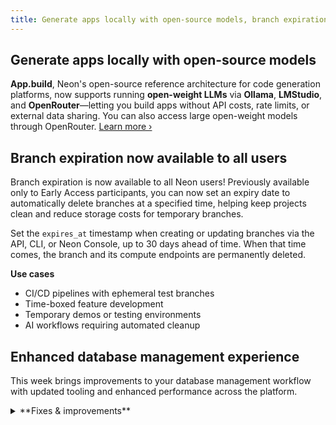 ```yaml
---
title: Generate apps locally with open-source models, branch expiration for all users, and more
---
```


## Generate apps locally with open-source models

**App.build**, Neon's open-source reference architecture for code generation platforms, now supports running **open-weight LLMs** via **Ollama**, **LMStudio**, and **OpenRouter**—letting you build apps without API costs, rate limits, or external data sharing. You can also access large open-weight models through OpenRouter. [Learn more ›](https://neon.com/blog/app-build-supports-open-source-models-locally)

## Branch expiration now available to all users

Branch expiration is now available to all Neon users! Previously available only to Early Access participants, you can now set an expiry date to automatically delete branches at a specified time, helping keep projects clean and reduce storage costs for temporary branches.

Set the `expires_at` timestamp when creating or updating branches via the API, CLI, or Neon Console, up to 30 days ahead of time. When that time comes, the branch and its compute endpoints are permanently deleted.

**Use cases**
- CI/CD pipelines with ephemeral test branches
- Time-boxed feature development
- Temporary demos or testing environments
- AI workflows requiring automated cleanup

## Enhanced database management experience

This week brings improvements to your database management workflow with updated tooling and enhanced performance across the platform.

<details>

<summary>**Fixes & improvements**</summary>

- **Drizzle Studio update**

  The Drizzle Studio integration that powers the **Tables** page in the Neon Console has been updated to version 1.2.4. For the latest improvements and fixes, see the [Neon Drizzle Studio Integration Changelog](https://github.com/neondatabase/neon-drizzle-studio-changelog/blob/main/CHANGELOG.md)

- **Neon Console**
  - Improved performance and stability across dashboard components
  - Enhanced user experience for project navigation

</details>
